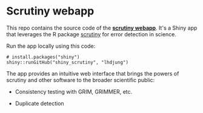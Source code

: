 # Scrutiny webapp

<!-- badges: start -->

<!-- badges: end -->

This repo contains the source code of the [**scrutiny webapp**](https://lukasjung.shinyapps.io/shiny_scrutiny/). It's a Shiny app that leverages the R package [scrutiny](https://lhdjung.github.io/scrutiny/) for error detection in science.

Run the app locally using this code:

```
# install.packages("shiny")
shiny::runGitHub("shiny_scrutiny", "lhdjung")
```

The app provides an intuitive web interface that brings the powers of scrutiny and other software to the broader scientific public:

-   Consistency testing with GRIM, GRIMMER, etc.

-   Duplicate detection
